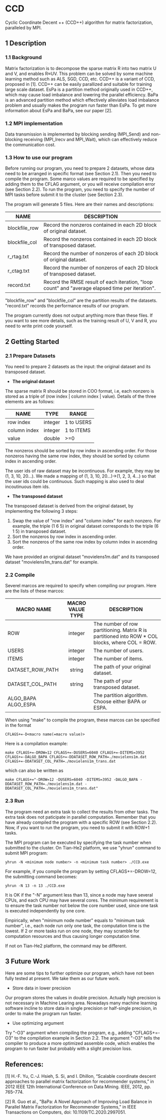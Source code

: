 # CCD
Cyclic Coordinate Decent ++ (CCD++) algorithm for matrix factorization, paralleled by MPI.

## 1 Description

### 1.1 Background

Matrix factorization is to decompose the sparse matrix R into two matrix U and V, and enables R≈UV. This problem can be solved by some machine learning method such as ALS, SGD, CCD, etc. CCD++ is a variant of CCD, proposed in [1]. CCD++ can be easily parallized and suitable for training large scale dataset. EsPa is a partition method originally used in CCD++, which may cause load imbalance and lowering the parallel efficiency. BaPa is an advanced partition method which effectively alleviates load imbalance problem and usually makes the program run faster than EsPa. To get more information about EsPa and BaPa, see our paper [2].

### 1.2 MPI implementation

Data transmission is implemented by blocking sending (MPI_Send) and non-blocking receiving (MPI_Irecv and MPI_Wait), which can effectively reduce the communication cost.

### 1.3 How to use our program

Before running our program, you need to prepare 2 datasets, whose data need to be arranged in specific format (see Section 2.1). Then you need to compile the program. Some marco values are required to be specified by adding them to the CFLAG argument, or you will receive compilation error (see Section 2.2). To run the program, you need to specify the number of MPI tasks before submit it to the cluster (see Section 2.3).

The program will generate 5 files. Here are their names and descriptions:

|NAME	|		DESCRIPTION |
| --- | --- |
|blockfile_row	|	Record the nonzeros contained in each 2D block of original dataset. |
|blockfile_col	|	Record the nonzeros contained in each 2D block of transposed dataset. |
|r_rtag.txt		|	Record the number of nonzeros of each 2D block of original dataset. |
|r_ctag.txt		|	Record the number of nonzeros of each 2D block of transposed dataset. |
|record.txt		|	Record the RMSE result of each iteration, "loop count" and "average elapsed time per iteration". |

"blockfile_row" and "blockfile_col" are the partition results of the datasets. "record.txt" records the performance results of our program.

The program currently does not output anything more than these files. If you want to see more details, such as the training result of U, V and R, you need to write print code yourself.


## 2 Getting Started

### 2.1 Prepare Datasets

You need to prepare 2 datasets as the input: the original dataset and its transposed dataset.

* **The original dataset**

The sparse matrix R should be stored in COO format, i.e, each nonzero is stored as a triple of (row index | column index | value). Details of the three elements are as follows:

|NAME			    | TYPE			|    RANGE       |
| --- | :---: | --- |
|row index	  | integer	  |		1 to USERS   |
|column index | integer	  |		1 to ITEMS   |
|value			  | double		| 	>=0          |

The nonzeros should be sorted by row index in ascending order. For those nonzeros having the same row index, they should be sorted by column index in ascending order.

The user ids of raw dataset may be incontinuous. For example, they may be (1, 3, 10, 20...). We made a mapping of (1, 3, 10, 20...)->(1, 2, 3, 4...) so that the user ids could be continuous. Such mapping is also used to deal incoutinuous item ids.

* **The transposed dataset**

The transposed dataset is derived from the original dataset, by implementing the following 3 steps:
1. Swap the value of "row index" and "column index" for each nonzero. For example, the triple (1  6  5) in original dataset corresponds to the triple (6  1  5) in transposed dataset.
2. Sort the nonzeros by row index in ascending order.
3. Sort the nonzeros of the same row index by column index in ascending order.

We have provided an original dataset "movielens1m.dat" and its transposed dataset "movielens1m_trans.dat" for example.

### 2.2 Compile

Severel marcos are required to specify when compiling our program. Here are the lists of these marcos:

|  MACRO NAME        |   MACRO VALUE TYPE  |   DESCRIPTION |
| --- | :---: | --- |
|      ROW           |        integer      | The number of row partitioning. Matrix R is partitioned into ROW * COL blocks, where COL = ROW. |
|      USERS         |        integer      | The number of users. |
|      ITEMS         |        integer      | The number of items. |
| DATASET_ROW_PATH   |        string       | The path of your original dataset. |
| DATASET_COL_PATH   |        string       | The path of your transposed dataset. |
|ALGO_BAPA ALGO_ESPA |                     | The partition algorithm. Choose either BAPA or ESPA. |

When using "make" to compile the program, these marcos can be specified in the format 

```
CFLAGS+=-D<macro name(=macro value)>
```

Here is a compilation example:

```
make CFLAGS+=-DROW=12 CFLAGS+=-DUSERS=6040 CFLAGS+=-DITEMS=3952 CFLAGS+=-DALGO_BAPA CFLAGS+=-DDATASET_ROW_PATH=./movielens1m.dat CFLAGS+=-DDATASET_COL_PATH=./movielens1m_trans.dat
```

which can also be written as

```
make CFLAGS+="-DROW=12 -DUSERS=6040 -DITEMS=3952 -DALGO_BAPA -DDATASET_ROW_PATH=./movielens1m.dat -DDATASET_COL_PATH=./movielens1m_trans.dat"
```

### 2.3 Run

The program need an extra task to collect the results from other tasks. The extra task does not paticipate in parallel computation.  Remember that you have already compiled the program with a specific ROW (see Section 2.2). Now, if you want to run the program, you need to submit it with ROW+1 tasks.

The MPI program can be executed by specifying the task number when submitted to the cluster. On Tian-He2 platform, we use "yhrun" command to submit MPI program:

```
yhrun -N <minimum node number> -n <minimum task number> ./CCD.exe
```

For example, if you compile the program by setting CFLAGS+=-DROW=12, the submitting command becomes:

```
yhrun -N 13 -n 13 ./CCD.exe
```

It is OK if the "-N" argument less than 13, since a node may have several CPUs, and each CPU may have several cores. The minimum requirement is to ensure the task number not below the core number used, since one task is executed independently by one core.

Empirically, when "minimum node number" equals to "minimum task number", i.e., each node run only one task, the computation time is the lowest. If 2 or more tasks run on one node, they may scramble for computation resources and thus causing longer computation time.

If not on Tian-He2 platform, the command may be different.

## 3 Future Work
Here are some tips to further optimize our program, which have not been fully tested at present. We take them as our future work.

* Store data in lower precision

Our program stores the values in double precision. Actually high precision is not necessary in Machine Learing area. Nowadays many machine learning software incline to store data in single precision or half-single precision, in order to make the program run faster.

* Use optimizing argument

Try "-O3" argument when compiling the program, e.g., adding "CFLAGS+=-O3" to the compilation example in Section 2.2. The argument "-O3" tells the compiler to produce a more optimized assemble code, which enables the program to run faster but probably with a slight precision loss.


## References:
[1] H.-F. Yu, C.-J. Hsieh, S. Si, and I. Dhillon, “Scalable coordinate descent approaches to parallel matrix factorization for recommender systems,” in 2012 IEEE 12th International Conference on Data Mining. IEEE, 2012, pp. 765–774.

[2] R. Guo et al., "BaPa: A Novel Approach of Improving Load Balance in Parallel Matrix Factorization for Recommender Systems," in IEEE Transactions on Computers, doi: 10.1109/TC.2020.2997051.
